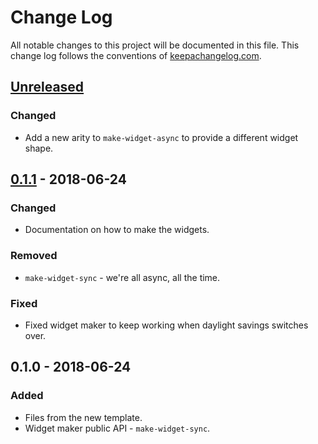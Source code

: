 # Change Log
All notable changes to this project will be documented in this file. This change log follows the conventions of [keepachangelog.com](http://keepachangelog.com/).

## [Unreleased]
### Changed
- Add a new arity to `make-widget-async` to provide a different widget shape.

## [0.1.1] - 2018-06-24
### Changed
- Documentation on how to make the widgets.

### Removed
- `make-widget-sync` - we're all async, all the time.

### Fixed
- Fixed widget maker to keep working when daylight savings switches over.

## 0.1.0 - 2018-06-24
### Added
- Files from the new template.
- Widget maker public API - `make-widget-sync`.

[Unreleased]: https://github.com/your-name/basic/compare/0.1.1...HEAD
[0.1.1]: https://github.com/your-name/basic/compare/0.1.0...0.1.1
